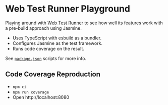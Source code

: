 # Web Test Runner Playground

Playing around with
[Web Test Runner](https://modern-web.dev/docs/test-runner/overview/) to see how
well its features work with a pre-build approach using Jasmine.

*   Uses TypeScript with esbuild as a bundler.
*   Configures Jasmine as the test framework.
*   Runs code coverage on the result.

See [`package.json`](/package.json) scripts for more info.

## Code Coverage Reproduction

* `npm ci`
* `npm run coverage`
* Open http://localhost:8080
